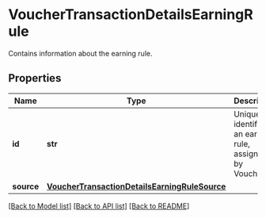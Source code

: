# VoucherTransactionDetailsEarningRule

Contains information about the earning rule.

## Properties

Name | Type | Description | Notes
------------ | ------------- | ------------- | -------------
**id** | **str** | Unique identifier of an earning rule, assigned by Voucherify. | [optional] 
**source** | [**VoucherTransactionDetailsEarningRuleSource**](VoucherTransactionDetailsEarningRuleSource.md) |  | [optional] 

[[Back to Model list]](../README.md#documentation-for-models) [[Back to API list]](../README.md#documentation-for-api-endpoints) [[Back to README]](../README.md)


